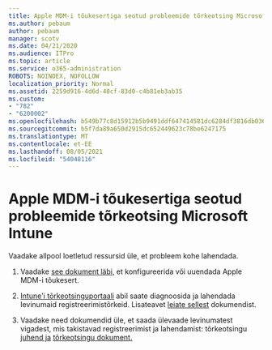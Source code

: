 ```yaml
---
title: Apple MDM-i tõukesertiga seotud probleemide tõrkeotsing Microsoft Intune
ms.author: pebaum
author: pebaum
manager: scotv
ms.date: 04/21/2020
ms.audience: ITPro
ms.topic: article
ms.service: o365-administration
ROBOTS: NOINDEX, NOFOLLOW
localization_priority: Normal
ms.assetid: 2259d916-4d6d-40cf-83d0-c4b81eb3ab35
ms.custom:
- "782"
- "6200002"
ms.openlocfilehash: b549b77c8d15912b5b9491ddf647414581dc6284df3816db0368bbc8470346eb
ms.sourcegitcommit: b5f7da89a650d2915dc652449623c78be6247175
ms.translationtype: MT
ms.contentlocale: et-EE
ms.lasthandoff: 08/05/2021
ms.locfileid: "54048116"
---
```

# <a name="troubleshoot-issues-with-apple-mdm-push-certificate-in-microsoft-intune"></a>Apple MDM-i tõukesertiga seotud probleemide tõrkeotsing Microsoft Intune

Vaadake allpool loetletud ressursid üle, et probleem kohe lahendada.
  
1. Vaadake [see dokument läbi,](https://docs.microsoft.com/intune/apple-mdm-push-certificate-get) et konfigureerida või uuendada Apple MDM-i tõukesert.

2. [Intune'i tõrkeotsinguportaali](https://devicemanagement.microsoft.com/#blade/Microsoft_Intune_DeviceSettings/TroubleshootBlade) abil saate diagnoosida ja lahendada levinumaid registreerimistõrkeid. Lisateavet [leiate sellest](https://docs.microsoft.com/intune/help-desk-operators) dokumendist.

3. Vaadake need dokumendid üle, et saada ülevaade levinumatest vigadest, mis takistavad registreerimist ja lahendamist: tõrkeotsingu [juhend ja](https://support.microsoft.com/help/4039809/troubleshooting-ios-device-enrollment-in-intune) [tõrkeotsingu dokument.](https://docs.microsoft.com/troubleshoot/mem/intune/troubleshoot-device-enrollment-in-intune)
